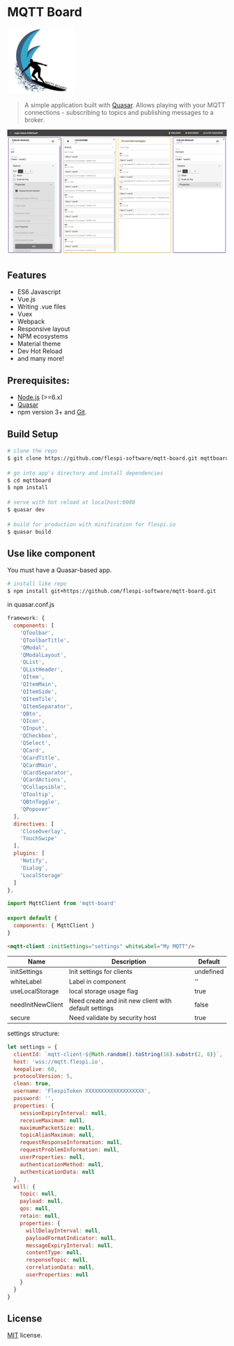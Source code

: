 # MQTT Board
![Logo](/misc/logo.png?raw=true "MQTT Board logo")
> A simple application built with [Quasar](http://quasar-framework.org). Allows playing with your MQTT connections - subscribing to topics and publishing messages to a broker.

![Screenshot](/misc/screenshot.png?raw=true "MQTT Board")

## Features
* ES6 Javascript
* Vue.js
* Writing .vue files
* Vuex
* Webpack
* Responsive layout
* NPM ecosystems
* Material theme
* Dev Hot Reload
* and many more!

## Prerequisites:

- [Node.js](https://nodejs.org/en/) (>=6.x)
- [Quasar](http://quasar-framework.org)
- npm version 3+ and [Git](https://git-scm.com/).

## Build Setup

``` bash
# clone the repo
$ git clone https://github.com/flespi-software/mqtt-board.git mqttboard

# go into app's directory and install dependencies
$ cd mqttboard
$ npm install

# serve with hot reload at localhost:8080
$ quasar dev

# build for production with minification for flespi.io
$ quasar build
```

## Use like component
You must have a Quasar-based app.
```bash
# install like repo
$ npm install git+https://github.com/flespi-software/mqtt-board.git
```
in quasar.conf.js
```js
framework: {
  components: [
    'QToolbar',
    'QToolbarTitle',
    'QModal',
    'QModalLayout',
    'QList',
    'QListHeader',
    'QItem',
    'QItemMain',
    'QItemSide',
    'QItemTile',
    'QItemSeparator',
    'QBtn',
    'QIcon',
    'QInput',
    'QCheckbox',
    'QSelect',
    'QCard',
    'QCardTitle',
    'QCardMain',
    'QCardSeparator',
    'QCardActions',
    'QCollapsible',
    'QTooltip',
    'QBtnToggle',
    'QPopover'
  ],
  directives: [
    'CloseOverlay',
    'TouchSwipe'
  ],
  plugins: [
    'Notify',
    'Dialog',
    'LocalStorage'
  ]
},
```
```js
import MqttClient from 'mqtt-board'

export default {
  components: { MqttClient }
}
```
```html
<mqtt-client :initSettings="settings" whiteLabel="My MQTT"/>
```
| Name  | Description  | Default |
|---|---|---|
| initSettings | Init settings for clients | undefined |
| whiteLabel | Label in component | '' |
| useLocalStorage | local storage usage flag | true |
| needInitNewClient | Need create and init new client with default settings | false |
| secure | Need validate by security host | true |

settings structure:
```js
let settings = {
  clientId: `mqtt-client-${Math.random().toString(16).substr(2, 8)}`,
  host: 'wss://mqtt.flespi.io',
  keepalive: 60,
  protocolVersion: 5,
  clean: true,
  username: 'FlespiToken XXXXXXXXXXXXXXXXXXX',
  password: '',
  properties: {
    sessionExpiryInterval: null,
    receiveMaximum: null,
    maximumPacketSize: null,
    topicAliasMaximum: null,
    requestResponseInformation: null,
    requestProblemInformation: null,
    userProperties: null,
    authenticationMethod: null,
    authenticationData: null
  },
  will: {
    topic: null,
    payload: null,
    qos: null,
    retain: null,
    properties: {
      willDelayInterval: null,
      payloadFormatIndicator: null,
      messageExpiryInterval: null,
      contentType: null,
      responseTopic: null,
      correlationData: null,
      userProperties: null
    }
  }
}
```

## License
[MIT](https://github.com/flespi-software/mqtt-board/blob/master/LICENSE) license.
